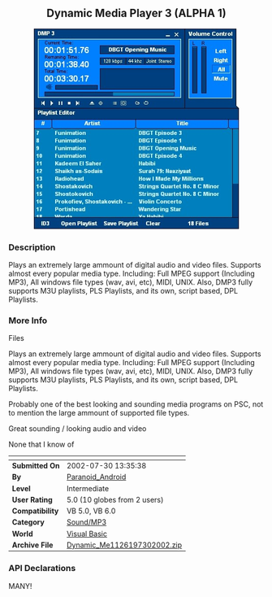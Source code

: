 ﻿<div align="center">

## Dynamic Media Player 3 \(ALPHA 1\)

<img src="PIC20027301644125920.jpg">
</div>

### Description

Plays an extremely large ammount of digital audio and video files. Supports almost every popular media type. Including: Full MPEG support (Including MP3), All windows file types (wav, avi, etc), MIDI, UNIX. Also, DMP3 fully supports M3U playlists, PLS Playlists, and its own, script based, DPL Playlists.
 
### More Info
 
Files

Plays an extremely large ammount of digital audio and video files. Supports almost every popular media type. Including: Full MPEG support (Including MP3), All windows file types (wav, avi, etc), MIDI, UNIX. Also, DMP3 fully supports M3U playlists, PLS Playlists, and its own, script based, DPL Playlists.

Probably one of the best looking and sounding media programs on PSC, not to mention the large ammount of supported file types.

Great sounding / looking audio and video

None that I know of


<span>             |<span>
---                |---
**Submitted On**   |2002-07-30 13:35:38
**By**             |[Paranoid\_Android](https://github.com/Planet-Source-Code/PSCIndex/blob/master/ByAuthor/paranoid-android.md)
**Level**          |Intermediate
**User Rating**    |5.0 (10 globes from 2 users)
**Compatibility**  |VB 5\.0, VB 6\.0
**Category**       |[Sound/MP3](https://github.com/Planet-Source-Code/PSCIndex/blob/master/ByCategory/sound-mp3__1-45.md)
**World**          |[Visual Basic](https://github.com/Planet-Source-Code/PSCIndex/blob/master/ByWorld/visual-basic.md)
**Archive File**   |[Dynamic\_Me1126197302002\.zip](https://github.com/Planet-Source-Code/paranoid-android-dynamic-media-player-3-alpha-1__1-37410/archive/master.zip)

### API Declarations

MANY!






